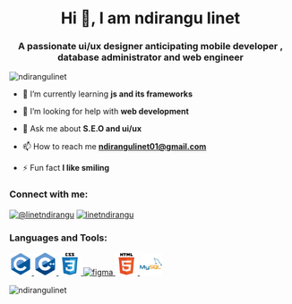<h1 align="center">Hi 👋, I am ndirangu linet</h1>
<h3 align="center">A passionate ui/ux designer anticipating mobile developer , database administrator and web engineer</h3>

<p align="left"> <img src="https://komarev.com/ghpvc/?username=ndirangulinet&label=Profile%20views&color=0e75b6&style=flat" alt="ndirangulinet" /> </p>

- 🌱 I’m currently learning **js and its frameworks**

- 🤝 I’m looking for help with **web development**

- 💬 Ask me about **S.E.O and ui/ux**

- 📫 How to reach me **ndirangulinet01@gmail.com**

- ⚡ Fun fact **I like smiling**

<h3 align="left">Connect with me:</h3>
<p align="left">
<a href="https://twitter.com/@linetndirangu" target="blank"><img align="center" src="https://raw.githubusercontent.com/rahuldkjain/github-profile-readme-generator/master/src/images/icons/Social/twitter.svg" alt="@linetndirangu" height="30" width="40" /></a>
<a href="https://instagram.com/linetndirangu" target="blank"><img align="center" src="https://raw.githubusercontent.com/rahuldkjain/github-profile-readme-generator/master/src/images/icons/Social/instagram.svg" alt="linetndirangu" height="30" width="40" /></a>
</p>

<h3 align="left">Languages and Tools:</h3>
<p align="left"> <a href="https://www.cprogramming.com/" target="_blank" rel="noreferrer"> <img src="https://raw.githubusercontent.com/devicons/devicon/master/icons/c/c-original.svg" alt="c" width="40" height="40"/> </a> <a href="https://www.w3schools.com/cpp/" target="_blank" rel="noreferrer"> <img src="https://raw.githubusercontent.com/devicons/devicon/master/icons/cplusplus/cplusplus-original.svg" alt="cplusplus" width="40" height="40"/> </a> <a href="https://www.w3schools.com/css/" target="_blank" rel="noreferrer"> <img src="https://raw.githubusercontent.com/devicons/devicon/master/icons/css3/css3-original-wordmark.svg" alt="css3" width="40" height="40"/> </a> <a href="https://www.figma.com/" target="_blank" rel="noreferrer"> <img src="https://www.vectorlogo.zone/logos/figma/figma-icon.svg" alt="figma" width="40" height="40"/> </a> <a href="https://www.w3.org/html/" target="_blank" rel="noreferrer"> <img src="https://raw.githubusercontent.com/devicons/devicon/master/icons/html5/html5-original-wordmark.svg" alt="html5" width="40" height="40"/> </a> <a href="https://www.mysql.com/" target="_blank" rel="noreferrer"> <img src="https://raw.githubusercontent.com/devicons/devicon/master/icons/mysql/mysql-original-wordmark.svg" alt="mysql" width="40" height="40"/> </a> </p>

<p><img align="center" src="https://github-readme-streak-stats.herokuapp.com/?user=ndirangulinet&" alt="ndirangulinet" /></p>

<!---
Ndirangulinet/Ndirangulinet is a ✨ special ✨ repository because its `README.md` (this file) appears on your GitHub profile.
You can click the Preview link to take a look at your changes.
--->
